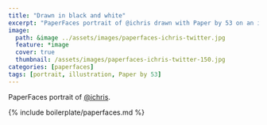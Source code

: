 ```yaml
---
title: "Drawn in black and white"
excerpt: "PaperFaces portrait of @ichris drawn with Paper by 53 on an iPad."
image: 
  path: &image ../assets/images/paperfaces-ichris-twitter.jpg 
  feature: *image
  cover: true
  thumbnail: /assets/images/paperfaces-ichris-twitter-150.jpg
categories: [paperfaces]
tags: [portrait, illustration, Paper by 53]
---
```


PaperFaces portrait of [@ichris](https://twitter.com/ichris).

{% include boilerplate/paperfaces.md %}

